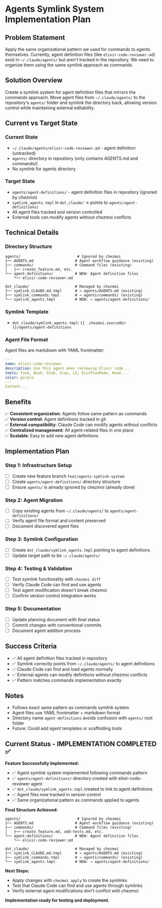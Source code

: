 # Agents Symlink System Implementation Plan

## Problem Statement

Apply the same organizational pattern we used for commands to agents themselves. Currently, agent definition files (like `elixir-code-reviewer.md`) exist in `~/.claude/agents/` but aren't tracked in the repository. We need to organize them using the same symlink approach as commands.

## Solution Overview

Create a symlink system for agent definition files that mirrors the commands approach. Move agent files from `~/.claude/agents/` to the repository's `agents/` folder and symlink the directory back, allowing version control while maintaining external editability.

## Current vs Target State

### Current State
- `~/.claude/agents/elixir-code-reviewer.md` - agent definition (untracked)
- `agents/` directory in repository (only contains AGENTS.md and commands/)
- No symlink for agents directory

### Target State  
- `agents/agent-definitions/` - agent definition files in repository (ignored by chezmoi)
- `symlink_agents.tmpl` in `dot_claude/` → points to `agents/agent-definitions/`
- All agent files tracked and version controlled
- External tools can modify agents without chezmoi conflicts

## Technical Details

### Directory Structure
```
agents/                          # Ignored by chezmoi
├── AGENTS.md                   # Agent workflow guidance (existing)
├── commands/                   # Command files (existing)
│   ├── create_feature.md, etc.
└── agent-definitions/          # NEW: Agent definition files
    └── elixir-code-reviewer.md

dot_claude/                     # Managed by chezmoi
├── symlink_CLAUDE.md.tmpl      # → agents/AGENTS.md (existing)
├── symlink_commands.tmpl       # → agents/commands/ (existing)  
└── symlink_agents.tmpl         # NEW: → agents/agent-definitions/
```

### Symlink Template
- `dot_claude/symlink_agents.tmpl`: `{{ .chezmoi.sourceDir }}/agents/agent-definitions`

### Agent File Format
Agent files are markdown with YAML frontmatter:
```yaml
---
name: elixir-code-reviewer
description: Use this agent when reviewing Elixir code...
tools: Task, Bash, Glob, Grep, LS, ExitPlanMode, Read...
color: purple
---
Content...
```

## Benefits

✅ **Consistent organization**: Agents follow same pattern as commands  
✅ **Version control**: Agent definitions tracked in git  
✅ **External compatibility**: Claude Code can modify agents without conflicts  
✅ **Centralized management**: All agent-related files in one place  
✅ **Scalable**: Easy to add new agent definitions

## Implementation Plan

### Step 1: Infrastructure Setup
- [ ] Create new feature branch `feat/agents-symlink-system`
- [ ] Create `agents/agent-definitions/` directory structure
- [ ] Ensure `agents/` is already ignored by chezmoi (already done)

### Step 2: Agent Migration
- [ ] Copy existing agents from `~/.claude/agents/` to `agents/agent-definitions/`
- [ ] Verify agent file format and content preserved
- [ ] Document discovered agent files

### Step 3: Symlink Configuration
- [ ] Create `dot_claude/symlink_agents.tmpl` pointing to agent definitions
- [ ] Update target path to be `~/.claude/agents/`

### Step 4: Testing & Validation
- [ ] Test symlink functionality with `chezmoi diff`
- [ ] Verify Claude Code can find and use agents 
- [ ] Test agent modification doesn't break chezmoi
- [ ] Confirm version control integration works

### Step 5: Documentation
- [ ] Update planning document with final status
- [ ] Commit changes with conventional commits
- [ ] Document agent addition process

## Success Criteria

- ✅ All agent definition files tracked in repository
- ✅ Symlink correctly points from `~/.claude/agents/` to agent definitions  
- ✅ Claude Code can find and load agents normally
- ✅ External agents can modify definitions without chezmoi conflicts
- ✅ Pattern matches commands implementation exactly

## Notes

- Follows exact same pattern as commands symlink system
- Agent files use YAML frontmatter + markdown format
- Directory name `agent-definitions` avoids confusion with `agents/` root folder
- Future: Could add agent templates or scaffolding tools

## Current Status - IMPLEMENTATION COMPLETED ✅

**Feature Successfully Implemented:**
- ✅ Agent symlink system implemented following commands pattern
- ✅ `agents/agent-definitions/` directory created with elixir-code-reviewer agent
- ✅ `dot_claude/symlink_agents.tmpl` created to link to agent definitions
- ✅ Agent files now tracked in version control
- ✅ Same organizational pattern as commands applied to agents

**Final Structure Achieved:**
```
agents/                          # Ignored by chezmoi
├── AGENTS.md                   # Agent workflow guidance (existing)
├── commands/                   # Command files (existing)
│   ├── create_feature.md, add-tests.md, etc.
└── agent-definitions/          # NEW: Agent definition files
    └── elixir-code-reviewer.md

dot_claude/                     # Managed by chezmoi
├── symlink_CLAUDE.md.tmpl      # → agents/AGENTS.md (existing)
├── symlink_commands.tmpl       # → agents/commands/ (existing)  
└── symlink_agents.tmpl         # NEW: → agents/agent-definitions/
```

**Next Steps:**
- Apply changes with `chezmoi apply` to create the symlinks
- Test that Claude Code can find and use agents through symlinks
- Verify external agent modifications don't conflict with chezmoi

**Implementation ready for testing and deployment.**